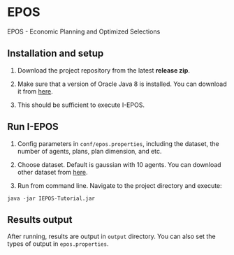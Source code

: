 # EPOS
EPOS - Economic Planning and Optimized Selections

## Installation and setup

1. Download the project repository from the latest **release zip**.

2. Make sure that a version of Oracle Java 8 is installed. You can download it from [here](http://www.oracle.com/technetwork/java/javase/downloads/index.html).

3. This should be sufficient to execute I-EPOS.

## Run I-EPOS

1. Config parameters in `conf/epos.properties`, including the dataset, the number of agents, plans, plan dimension, and etc.

2. Choose dataset. Default is gaussian with 10 agents. You can download other dataset from [here](https://figshare.com/articles/dataset/Agent-based_Planning_Portfolio/7806548).

3. Run from command line. Navigate to the project directory and execute:

```
java -jar IEPOS-Tutorial.jar
```

## Results output

After running, results are output in `output` directory. You can also set the types of output in `epos.properties`.

